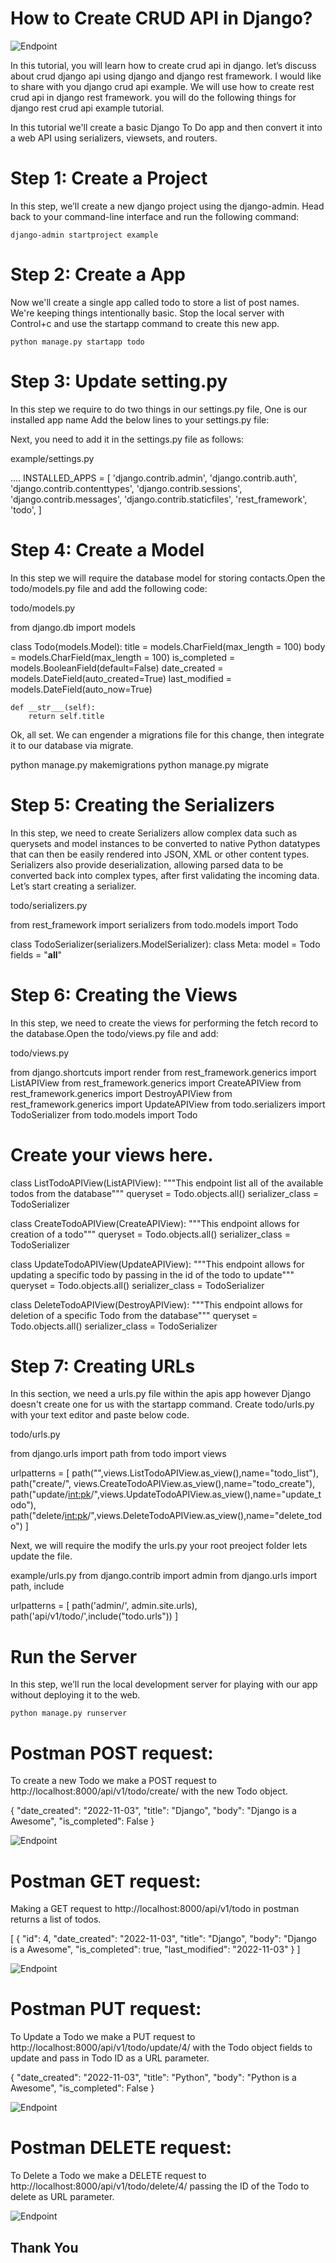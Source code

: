 # How to Create CRUD API in Django?

![Endpoint](../master/django-crud-api.png)

In this tutorial, you will learn how to create crud api in django. let’s discuss about crud django api using django and django rest framework. I would like to share with you django crud api example. We will use how to create rest crud api in django rest framework. you will do the following things for django rest crud api example tutorial.

In this tutorial we'll create a basic Django To Do app and then convert it into a web API using serializers, viewsets, and routers.

# Step 1: Create a Project

In this step, we’ll create a new django project using the django-admin. Head back to your command-line interface and run the following command:

`django-admin startproject example`

# Step 2: Create a App

Now we'll create a single app called todo to store a list of post names. We're keeping things intentionally basic. Stop the local server with Control+c and use the startapp command to create this new app.

`python manage.py startapp todo`

# Step 3: Update setting.py

In this step we require to do two things in our settings.py file, One is our installed app name Add the below lines to your settings.py file:

Next, you need to add it in the settings.py file as follows:

example/settings.py


....
INSTALLED_APPS = [
    'django.contrib.admin',
    'django.contrib.auth',
    'django.contrib.contenttypes',
    'django.contrib.sessions',
    'django.contrib.messages',
    'django.contrib.staticfiles',
    'rest_framework',
    'todo',
]



# Step 4: Create a Model

In this step we will require the database model for storing contacts.Open the todo/models.py file and add the following code:

todo/models.py

from django.db import models


class Todo(models.Model):
    title = models.CharField(max_length = 100)
    body = models.CharField(max_length = 100)
    is_completed = models.BooleanField(default=False)
    date_created = models.DateField(auto_created=True)
    last_modified = models.DateField(auto_now=True)

    def __str___(self):
        return self.title



Ok, all set. We can engender a migrations file for this change, then integrate it to our database via migrate.

python manage.py makemigrations
python manage.py migrate


# Step 5: Creating the Serializers

In this step, we need to create Serializers allow complex data such as querysets and model instances to be converted to native Python datatypes that can then be easily rendered into JSON, XML or other content types. Serializers also provide deserialization, allowing parsed data to be converted back into complex types, after first validating the incoming data. Let’s start creating a serializer.

todo/serializers.py


from rest_framework import serializers
from todo.models import Todo

class TodoSerializer(serializers.ModelSerializer):
    class Meta:
        model = Todo
        fields = "__all__"


# Step 6: Creating the Views

In this step, we need to create the views for performing the fetch record to the database.Open the todo/views.py file and add:

todo/views.py


from django.shortcuts import render
from rest_framework.generics import ListAPIView
from rest_framework.generics import CreateAPIView
from rest_framework.generics import DestroyAPIView
from rest_framework.generics import UpdateAPIView
from todo.serializers import TodoSerializer
from todo.models import Todo


# Create your views here.

class ListTodoAPIView(ListAPIView):
    """This endpoint list all of the available todos from the database"""
    queryset = Todo.objects.all()
    serializer_class = TodoSerializer

class CreateTodoAPIView(CreateAPIView):
    """This endpoint allows for creation of a todo"""
    queryset = Todo.objects.all()
    serializer_class = TodoSerializer

class UpdateTodoAPIView(UpdateAPIView):
    """This endpoint allows for updating a specific todo by passing in the id of the todo to update"""
    queryset = Todo.objects.all()
    serializer_class = TodoSerializer

class DeleteTodoAPIView(DestroyAPIView):
    """This endpoint allows for deletion of a specific Todo from the database"""
    queryset = Todo.objects.all()
    serializer_class = TodoSerializer



# Step 7: Creating URLs

In this section, we need a urls.py file within the apis app however Django doesn't create one for us with the startapp command. Create todo/urls.py with your text editor and paste below code.

todo/urls.py


from django.urls import path
from todo import views

urlpatterns = [
    path("",views.ListTodoAPIView.as_view(),name="todo_list"),
    path("create/", views.CreateTodoAPIView.as_view(),name="todo_create"),
    path("update/<int:pk>/",views.UpdateTodoAPIView.as_view(),name="update_todo"),
    path("delete/<int:pk>/",views.DeleteTodoAPIView.as_view(),name="delete_todo")
]



Next, we will require the modify the urls.py your root preoject folder lets update the file.


example/urls.py
from django.contrib import admin
from django.urls import path, include

urlpatterns = [
    path('admin/', admin.site.urls),
    path('api/v1/todo/',include("todo.urls"))
]


# Run the Server

In this step, we’ll run the local development server for playing with our app without deploying it to the web.

`python manage.py runserver`


# Postman POST request:

To create a new Todo we make a POST request to http://localhost:8000/api/v1/todo/create/ with the new Todo object.

{
    "date_created": "2022-11-03",
    "title": "Django",
    "body": "Django is a Awesome",
    "is_completed": False
}


![Endpoint](../master/create-req.png)

# Postman GET request:
Making a GET request to http://localhost:8000/api/v1/todo in postman returns a list of todos.

[
    {
        "id": 4,
        "date_created": "2022-11-03",
        "title": "Django",
        "body": "Django is a Awesome",
        "is_completed": true,
        "last_modified": "2022-11-03"
    }
]


![Endpoint](../master/get-req.png)

# Postman PUT request:

To Update a Todo we make a PUT request to http://localhost:8000/api/v1/todo/update/4/ with the Todo object fields to update and pass in Todo ID as a URL parameter.

{
    "date_created": "2022-11-03",
    "title": "Python",
    "body": "Python is a Awesome",
    "is_completed": False
}



![Endpoint](../master/put-req.png)

# Postman DELETE request:

To Delete a Todo we make a DELETE request to http://localhost:8000/api/v1/todo/delete/4/ passing the ID of the Todo to delete as URL parameter.



![Endpoint](../master/delete-req.png)



## Thank You
